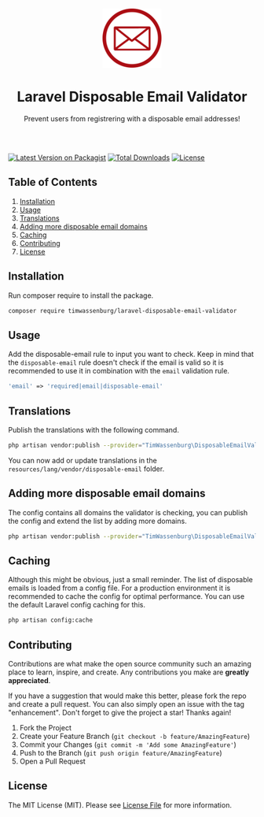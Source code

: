 <br />
<div align="center">
  <a href="https://github.com/timwassenburg/laravel-disposable-email-validator">
    <img src="img/logo.png" alt="Logo" width=120>
  </a>

<h1 align="center">Laravel Disposable Email Validator</h1>

  <p align="center">
    Prevent users from registrering with a disposable email addresses!
  </p>
<br><br>
</div>

[![Latest Version on Packagist](https://img.shields.io/packagist/v/timwassenburg/laravel-disposable-email-validator.svg?style=flat-square)](https://packagist.org/packages/timwassenburg/laravel-disposable-email-validator)
[![Total Downloads](https://img.shields.io/packagist/dt/timwassenburg/laravel-disposable-email-validator.svg?style=flat-square)](https://packagist.org/packages/timwassenburg/laravel-disposable-email-validator)
[![License](https://img.shields.io/packagist/l/timwassenburg/laravel-disposable-email-validator)](https://packagist.org/packages/timwassenburg/laravel-disposable-email-validator)

## Table of Contents
  <ol>
    <li><a href="#installation">Installation</a></li>
    <li><a href="#usage">Usage</a></li>
    <li><a href="#translations">Translations</a></li>
    <li><a href="#adding-more-disposable-email-domains">Adding more disposable email domains</a></li>
    <li><a href="#caching">Caching</a></li>
    <li><a href="#contributing">Contributing</a></li>
    <li><a href="#license">License</a></li>
  </ol>

## Installation
Run composer require to install the package.
```bash
composer require timwassenburg/laravel-disposable-email-validator
```

## Usage
Add the disposable-email rule to input you want to check. 
Keep in mind that the ```disposable-email``` rule doesn't check if the email is valid so it is recommended
to use it in combination with the ```email``` validation rule.

```php
'email' => 'required|email|disposable-email'
```

## Translations
Publish the translations with the following command.
```bash
php artisan vendor:publish --provider="TimWassenburg\DisposableEmailValidator\DisposableEmailServiceProvider" --tag="translations"
```
You can now add or update translations in the ```resources/lang/vendor/disposable-email``` folder.

## Adding more disposable email domains
The config contains all domains the validator is checking, 
you can publish the config and extend the list by adding more domains.
```bash
php artisan vendor:publish --provider="TimWassenburg\DisposableEmailValidator\DisposableEmailServiceProvider" --tag="config"
```

## Caching
Although this might be obvious, just a small reminder. The list of disposable emails is loaded from a config file. For a production environment it is recommended to cache the
config for optimal performance. You can use the default Laravel config caching for this.

```bash
php artisan config:cache
```

## Contributing
Contributions are what make the open source community such an amazing place to learn, inspire, and create. Any contributions you make are **greatly appreciated**.

If you have a suggestion that would make this better, please fork the repo and create a pull request. You can also simply open an issue with the tag "enhancement".
Don't forget to give the project a star! Thanks again!

1. Fork the Project
2. Create your Feature Branch (`git checkout -b feature/AmazingFeature`)
3. Commit your Changes (`git commit -m 'Add some AmazingFeature'`)
4. Push to the Branch (`git push origin feature/AmazingFeature`)
5. Open a Pull Request

## License
The MIT License (MIT). Please see [License File](LICENSE.md) for more information.
